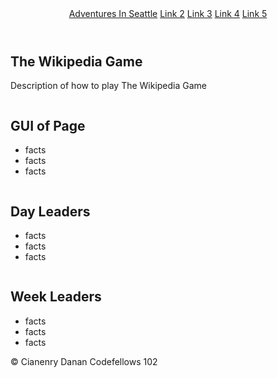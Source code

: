 </head>
<body>
    <header>
        <img src="https://placebear.com/640/360" alt=""/>
        <nav>
            <a href="https://mehtab228.github.io/Adventures-In-Seattle/">Adventures In Seattle</a>
            <a href="">Link 2</a>
            <a href="">Link 3</a>
            <a href="">Link 4</a>
            <a href="">Link 5</a>
        </nav>
    </header>
    <main>
        <section>
            <h1>The Wikipedia Game</h1>
            <p>Description of how to play The Wikipedia Game</p>
        </section>
        <section>
        <img src="https://placebear.com/640/360" alt=""/>
            <h2>GUI of Page</h2>
            <ul>
                <li>facts</li>
                <li>facts</li>
                <li>facts</li>
            </ul>
        </section>
        <section>
        <img src="https://placebear.com/640/360" alt=""/>
            <h2>Day Leaders</h2>
            <ul>
                <li>facts</li>
                <li>facts</li>
                <li>facts</li>
            </ul>
        </section>
        <section>
        <img src="https://placebear.com/640/360" alt=""/>
            <h2>Week Leaders</h2>
            <ul>
                <li>facts</li>
                <li>facts</li>
                <li>facts</li>
            </ul>
        </section>
    </main>
    <footer>© Cianenry Danan Codefellows 102</footer>
</body>

